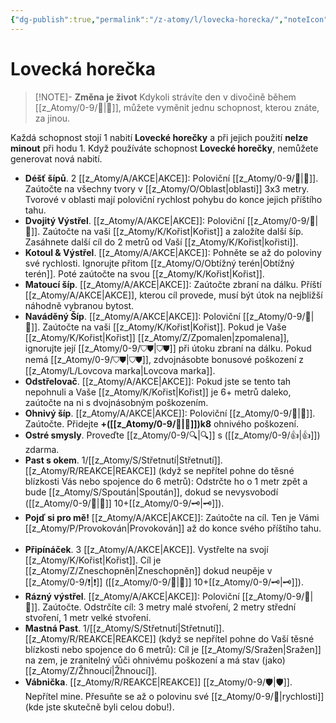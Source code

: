 ```yaml
---
{"dg-publish":true,"permalink":"/z-atomy/l/lovecka-horecka/","noteIcon":""}
---
```


# Lovecká horečka
>[!NOTE]- **Změna je život**
>Kdykoli strávíte den v divočině během [[z_Atomy/0-9/🔋\|🔋]], můžete vyměnit jednu schopnost, kterou znáte, za jinou.

Každá schopnost stojí 1 nabití **Lovecké horečky** a při jejich použití **nelze minout** při hodu 1. 
Když používáte schopnost **Lovecké horečky**, nemůžete generovat nová nabití.

- **Déšť šípů**. 2 [[z_Atomy/A/AKCE\|AKCE]]: Poloviční [[z_Atomy/0-9/🏹\|🏹]]. Zaútočte na všechny tvory v [[z_Atomy/O/Oblast\|oblasti]] 3x3 metry. Tvorové v oblasti mají poloviční rychlost pohybu do konce jejich příštího tahu.
⠀
- **Dvojitý Výstřel**. [[z_Atomy/A/AKCE\|AKCE]]: Poloviční [[z_Atomy/0-9/🏹\|🏹]]. Zaútočte na vaši [[z_Atomy/K/Kořist\|Kořist]] a založíte další šíp. Zasáhnete další cíl do 2 metrů od Vaší [[z_Atomy/K/Kořist\|kořisti]].
⠀
- **Kotoul & Výstřel**. [[z_Atomy/A/AKCE\|AKCE]]: Pohněte se až do poloviny své rychlosti. Ignorujte přitom [[z_Atomy/O/Obtížný terén\|Obtížný terén]]. Poté zaútočte na svou [[z_Atomy/K/Kořist\|Kořist]].
⠀
- **Matoucí šíp**. [[z_Atomy/A/AKCE\|AKCE]]: Zaútočte zbraní na dálku. Příští [[z_Atomy/A/AKCE\|AKCE]], kterou cíl provede, musí být útok na nejbližší náhodně vybranou bytost.
⠀
- **Naváděný Šíp**. [[z_Atomy/A/AKCE\|AKCE]]: Poloviční [[z_Atomy/0-9/🏹\|🏹]]. Zaútočte na vaši [[z_Atomy/K/Kořist\|Kořist]]. Pokud je Vaše [[z_Atomy/K/Kořist\|Kořist]] [[z_Atomy/Z/Zpomalen\|zpomalena]], ignorujte její [[z_Atomy/0-9/⛉⛊\|⛉⛊]] při útoku zbraní na dálku. Pokud nemá [[z_Atomy/0-9/⛉⛊\|⛉⛊]], zdvojnásobte bonusové poškození z [[z_Atomy/L/Lovcova marka\|Lovcova marka]].
⠀
- **Odstřelovač**. [[z_Atomy/A/AKCE\|AKCE]]: Pokud jste se tento tah nepohnuli a Vaše [[z_Atomy/K/Kořist\|Kořist]] je 6+ metrů daleko, zaútočte na ni s dvojnásobným poškozením.
⠀
- **Ohnivý šíp**. [[z_Atomy/A/AKCE\|AKCE]]: Poloviční [[z_Atomy/0-9/🏹\|🏹]]. Zaútočte. Přidejte **+([[z_Atomy/0-9/🦉\|🦉]])k8** ohnivého poškození.
⠀
- **Ostré smysly**. Proveďte [[z_Atomy/0-9/🔍\|🔍]] s ([[z_Atomy/0-9/👍\|👍]]) zdarma.
⠀
- **Past s okem**. 1/[[z_Atomy/S/Střetnutí\|Střetnutí]]. [[z_Atomy/R/REAKCE\|REAKCE]] (když se nepřítel pohne do těsné blízkosti Vás nebo spojence do 6 metrů): Odstrčte ho o 1 metr zpět a bude [[z_Atomy/S/Spoután\|Spoután]], dokud se nevysvobodí ([[z_Atomy/0-9/📶\|📶]] 10+[[z_Atomy/0-9/🗝\|🗝]]).
⠀
- **Pojď si pro mě!** [[z_Atomy/A/AKCE\|AKCE]]: Zaútočte na cíl. Ten je Vámi [[z_Atomy/P/Provokován\|Provokován]] až do konce svého příštího tahu.
⠀
- **Připínáček**. 3 [[z_Atomy/A/AKCE\|AKCE]]. Vystřelte na svojí [[z_Atomy/K/Kořist\|Kořist]]. Cíl je [[z_Atomy/Z/Zneschopněn\|Zneschopněn]] dokud neupěje v [[z_Atomy/0-9/❗\|❗]] ([[z_Atomy/0-9/📶\|📶]] 10+[[z_Atomy/0-9/🗝\|🗝]]).
⠀
- **Rázný výstřel**. [[z_Atomy/A/AKCE\|AKCE]]: Poloviční [[z_Atomy/0-9/🏹\|🏹]]. Zaútočte. Odstrčíte cíl: 3 metry malé stvoření, 2 metry střední stvoření, 1 metr velké stvoření.
⠀
- **Mastná Past**. 1/[[z_Atomy/S/Střetnutí\|Střetnutí]]. [[z_Atomy/R/REAKCE\|REAKCE]] (když se nepřítel pohne do Vaší těsné blízkosti nebo spojence do 6 metrů): Cíl je [[z_Atomy/S/Sražen\|Sražen]] na zem, je zranitelný vůči ohnivému poškození a má stav (jako) [[z_Atomy/Z/Žhnoucí\|Žhnoucí]].
⠀
- **Vábnička**. [[z_Atomy/R/REAKCE\|REAKCE]] [[z_Atomy/0-9/🛡️\|🛡️]]. Nepřítel mine. Přesuňte se až o polovinu své [[z_Atomy/0-9/🏃\|rychlosti]] (kde jste skutečně byli celou dobu!).